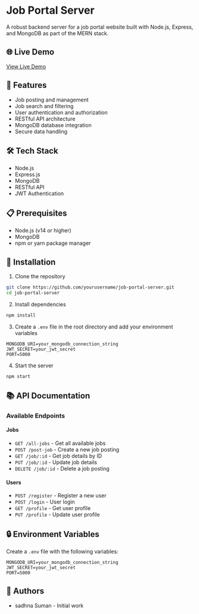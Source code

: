 # Job Portal Server

A robust backend server for a job portal website built with Node.js, Express, and MongoDB as part of the MERN stack.

## 🌐 Live Demo
[View Live Demo](https://job-portal-backend-a057.onrender.com)

## 🚀 Features
- Job posting and management
- Job search and filtering
- User authentication and authorization
- RESTful API architecture
- MongoDB database integration
- Secure data handling

## 🛠️ Tech Stack
- Node.js
- Express.js
- MongoDB
- RESTful API
- JWT Authentication

## 📋 Prerequisites
- Node.js (v14 or higher)
- MongoDB
- npm or yarn package manager

## 🔧 Installation

1. Clone the repository
```bash
git clone https://github.com/yourusername/job-portal-server.git
cd job-portal-server
```

2. Install dependencies
```bash
npm install
```

3. Create a `.env` file in the root directory and add your environment variables
```env
MONGODB_URI=your_mongodb_connection_string
JWT_SECRET=your_jwt_secret
PORT=5000
```

4. Start the server
```bash
npm start
```

## 📚 API Documentation

### Available Endpoints

#### Jobs
- `GET /all-jobs` - Get all available jobs
- `POST /post-job` - Create a new job posting
- `GET /job/:id` - Get job details by ID
- `PUT /job/:id` - Update job details
- `DELETE /job/:id` - Delete a job posting

#### Users
- `POST /register` - Register a new user
- `POST /login` - User login
- `GET /profile` - Get user profile
- `PUT /profile` - Update user profile

## 🔒 Environment Variables
Create a `.env` file with the following variables:
```
MONGODB_URI=your_mongodb_connection_string
JWT_SECRET=your_jwt_secret
PORT=5000
```



## 👥 Authors
- sadhna Suman - Initial work
  

